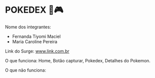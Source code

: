 # POKEDEX 🐹🎮


Nome dos integrantes: 
- Fernanda Tiyomi Maciel 
- Maria Caroline Pereira


Link do Surge: www.link.com.br

O que funciona:
Home,
Botão capturar,
Pokedex,
Detalhes do Pokemon.

O que não funciona: 
